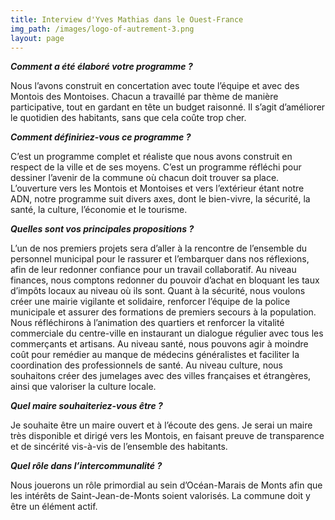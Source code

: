 ```yaml
---
title: Interview d'Yves Mathias dans le Ouest-France
img_path: /images/logo-of-autrement-3.png
layout: page
---
```

***Comment a été élaboré votre programme ?***



Nous l’avons construit en concertation avec toute l’équipe et avec des Montois des Montoises. Chacun a travaillé par thème de manière participative, tout en gardant en tête un budget raisonné. Il s’agit d’améliorer le quotidien des habitants, sans que cela coûte trop cher.



***Comment définiriez-vous ce programme ?***



C’est un programme complet et réaliste que nous avons construit en respect de la ville et de ses moyens. C’est un programme réfléchi pour dessiner l’avenir de la commune où chacun doit trouver sa place. L’ouverture vers les Montois et Montoises et vers l’extérieur étant notre ADN, notre programme suit divers axes, dont le bien-vivre, la sécurité, la santé, la culture, l’économie et le tourisme.



***Quelles sont vos principales propositions ?***



L’un de nos premiers projets sera d’aller à la rencontre de l’ensemble du personnel municipal pour le rassurer et l’embarquer dans nos réflexions, afin de leur redonner confiance pour un travail collaboratif. Au niveau finances, nous comptons redonner du pouvoir d’achat en bloquant les taux d’impôts locaux au niveau où ils sont. Quant à la sécurité, nous voulons créer une mairie vigilante et solidaire, renforcer l’équipe de la police municipale et assurer des formations de premiers secours à la population. Nous réfléchirons à l’animation des quartiers et renforcer la vitalité commerciale du centre-ville en instaurant un dialogue régulier avec tous les commerçants et artisans. Au niveau santé, nous pouvons agir à moindre coût pour remédier au manque de médecins généralistes et faciliter la coordination des professionnels de santé. Au niveau culture, nous souhaitons créer des jumelages avec des villes françaises et étrangères, ainsi que valoriser la culture locale.



***Quel maire souhaiteriez-vous être ?***



Je souhaite être un maire ouvert et à l’écoute des gens. Je serai un maire très disponible et dirigé vers les Montois, en faisant preuve de transparence et de sincérité vis-à-vis de l’ensemble des habitants.



***Quel rôle dans l’intercommunalité ?***



Nous jouerons un rôle primordial au sein d’Océan-Marais de Monts afin que les intérêts de Saint-Jean-de-Monts soient valorisés. La commune doit y être un élément actif.

